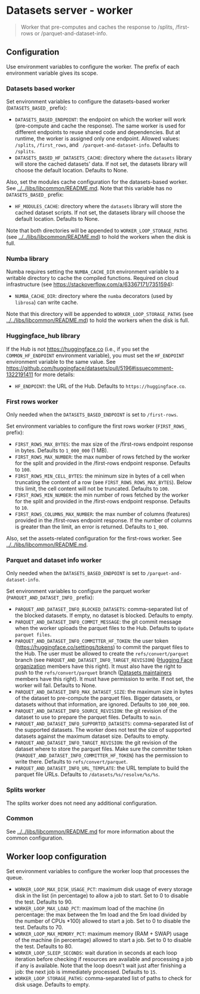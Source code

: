 # Datasets server - worker

> Worker that pre-computes and caches the response to /splits, /first-rows or /parquet-and-dataset-info.

## Configuration

Use environment variables to configure the worker. The prefix of each environment variable gives its scope.

### Datasets based worker

Set environment variables to configure the datasets-based worker (`DATASETS_BASED_` prefix):

- `DATASETS_BASED_ENDPOINT`: the endpoint on which the worker will work (pre-compute and cache the response). The same worker is used for different endpoints to reuse shared code and dependencies. But at runtime, the worker is assigned only one endpoint. Allowed values: `/splits`, `/first_rows`, and ` /parquet-and-dataset-info`. Defaults to `/splits`.
- `DATASETS_BASED_HF_DATASETS_CACHE`: directory where the `datasets` library will store the cached datasets' data. If not set, the datasets library will choose the default location. Defaults to None.

Also, set the modules cache configuration for the datasets-based worker. See [../../libs/libcommon/README.md](../../libs/libcommon/README.md). Note that this variable has no `DATASETS_BASED_` prefix:

- `HF_MODULES_CACHE`: directory where the `datasets` library will store the cached dataset scripts. If not set, the datasets library will choose the default location. Defaults to None.

Note that both directories will be appended to `WORKER_LOOP_STORAGE_PATHS` (see [../../libs/libcommon/README.md](../../libs/libcommon/README.md)) to hold the workers when the disk is full.

### Numba library

Numba requires setting the `NUMBA_CACHE_DIR` environment variable to a writable directory to cache the compiled functions. Required on cloud infrastructure (see https://stackoverflow.com/a/63367171/7351594):

- `NUMBA_CACHE_DIR`: directory where the `numba` decorators (used by `librosa`) can write cache.

Note that this directory will be appended to `WORKER_LOOP_STORAGE_PATHS` (see [../../libs/libcommon/README.md](../../libs/libcommon/README.md)) to hold the workers when the disk is full.

### Huggingface_hub library

If the Hub is not https://huggingface.co (i.e., if you set the `COMMON_HF_ENDPOINT` environment variable), you must set the `HF_ENDPOINT` environment variable to the same value. See https://github.com/huggingface/datasets/pull/5196#issuecomment-1322191411 for more details:

- `HF_ENDPOINT`: the URL of the Hub. Defaults to `https://huggingface.co`.

### First rows worker

Only needed when the `DATASETS_BASED_ENDPOINT` is set to `/first-rows`.

Set environment variables to configure the first rows worker (`FIRST_ROWS_` prefix):

- `FIRST_ROWS_MAX_BYTES`: the max size of the /first-rows endpoint response in bytes. Defaults to `1_000_000` (1 MB).
- `FIRST_ROWS_MAX_NUMBER`: the max number of rows fetched by the worker for the split and provided in the /first-rows endpoint response. Defaults to `100`.
- `FIRST_ROWS_MIN_CELL_BYTES`: the minimum size in bytes of a cell when truncating the content of a row (see `FIRST_ROWS_ROWS_MAX_BYTES`). Below this limit, the cell content will not be truncated. Defaults to `100`.
- `FIRST_ROWS_MIN_NUMBER`: the min number of rows fetched by the worker for the split and provided in the /first-rows endpoint response. Defaults to `10`.
- `FIRST_ROWS_COLUMNS_MAX_NUMBER`: the max number of columns (features) provided in the /first-rows endpoint response. If the number of columns is greater than the limit, an error is returned. Defaults to `1_000`.

Also, set the assets-related configuration for the first-rows worker. See [../../libs/libcommon/README.md](../../libs/libcommon/README.md).

### Parquet and dataset info worker

Only needed when the `DATASETS_BASED_ENDPOINT` is set to `/parquet-and-dataset-info`.

Set environment variables to configure the parquet worker (`PARQUET_AND_DATASET_INFO_` prefix):

- `PARQUET_AND_DATASET_INFO_BLOCKED_DATASETS`: comma-separated list of the blocked datasets. If empty, no dataset is blocked. Defaults to empty.
- `PARQUET_AND_DATASET_INFO_COMMIT_MESSAGE`: the git commit message when the worker uploads the parquet files to the Hub. Defaults to `Update parquet files`.
- `PARQUET_AND_DATASET_INFO_COMMITTER_HF_TOKEN`: the user token (https://huggingface.co/settings/tokens) to commit the parquet files to the Hub. The user must be allowed to create the `refs/convert/parquet` branch (see `PARQUET_AND_DATASET_INFO_TARGET_REVISION`) ([Hugging Face organization](https://huggingface.co/huggingface) members have this right). It must also have the right to push to the `refs/convert/parquet` branch ([Datasets maintainers](https://huggingface.co/datasets-maintainers) members have this right). It must have permission to write. If not set, the worker will fail. Defaults to None.
- `PARQUET_AND_DATASET_INFO_MAX_DATASET_SIZE`: the maximum size in bytes of the dataset to pre-compute the parquet files. Bigger datasets, or datasets without that information, are ignored. Defaults to `100_000_000`.
- `PARQUET_AND_DATASET_INFO_SOURCE_REVISION`: the git revision of the dataset to use to prepare the parquet files. Defaults to `main`.
- `PARQUET_AND_DATASET_INFO_SUPPORTED_DATASETS`: comma-separated list of the supported datasets. The worker does not test the size of supported datasets against the maximum dataset size. Defaults to empty.
- `PARQUET_AND_DATASET_INFO_TARGET_REVISION`: the git revision of the dataset where to store the parquet files. Make sure the committer token (`PARQUET_AND_DATASET_INFO_COMMITTER_HF_TOKEN`) has the permission to write there. Defaults to `refs/convert/parquet`.
- `PARQUET_AND_DATASET_INFO_URL_TEMPLATE`: the URL template to build the parquet file URLs. Defaults to `/datasets/%s/resolve/%s/%s`.

### Splits worker

The splits worker does not need any additional configuration.

### Common

See [../../libs/libcommon/README.md](../../libs/libcommon/README.md) for more information about the common configuration.

## Worker loop configuration

Set environment variables to configure the worker loop that processes the queue.

- `WORKER_LOOP_MAX_DISK_USAGE_PCT`: maximum disk usage of every storage disk in the list (in percentage) to allow a job to start. Set to 0 to disable the test. Defaults to 90.
- `WORKER_LOOP_MAX_LOAD_PCT`: maximum load of the machine (in percentage: the max between the 1m load and the 5m load divided by the number of CPUs \*100) allowed to start a job. Set to 0 to disable the test. Defaults to 70.
- `WORKER_LOOP_MAX_MEMORY_PCT`: maximum memory (RAM + SWAP) usage of the machine (in percentage) allowed to start a job. Set to 0 to disable the test. Defaults to 80.
- `WORKER_LOOP_SLEEP_SECONDS`: wait duration in seconds at each loop iteration before checking if resources are available and processing a job if any is available. Note that the loop doesn't wait just after finishing a job: the next job is immediately processed. Defaults to `15`.
- `WORKER_LOOP_STORAGE_PATHS`: comma-separated list of paths to check for disk usage. Defaults to empty.
